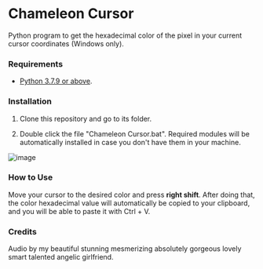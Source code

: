 # Chameleon Cursor

Python program to get the hexadecimal color of the pixel
in your current cursor coordinates (Windows only).

### Requirements

- [Python 3.7.9 or above](https://www.python.org/downloads/release/python-379/).

### Installation

1. Clone this repository and go to its folder.

2. Double click the file "Chameleon Cursor.bat". Required modules will be automatically installed
   in case you don't have them in your machine.

![image](https://user-images.githubusercontent.com/69170322/150008319-6ff802d3-1e08-4dad-a689-ff198f003947.png)

### How to Use

Move your cursor to the desired color and press **right shift**. After
doing that, the color hexadecimal value will automatically be copied
to your clipboard, and you will be able to paste it with Ctrl + V.

### Credits

Audio by my beautiful stunning mesmerizing absolutely gorgeous lovely smart talented angelic girlfriend.
